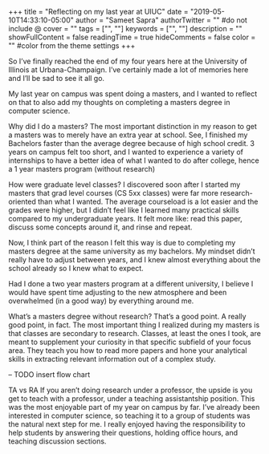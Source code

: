 +++
title = "Reflecting on my last year at UIUC"
date = "2019-05-10T14:33:10-05:00"
author = "Sameet Sapra"
authorTwitter = "" #do not include @
cover = ""
tags = ["", ""]
keywords = ["", ""]
description = ""
showFullContent = false
readingTime = true
hideComments = false
color = "" #color from the theme settings
+++

So I’ve finally reached the end of my four years here at the University of Illinois at Urbana-Champaign. I’ve certainly made a lot of memories here and I’ll be sad to see it all go.

My last year on campus was spent doing a masters, and I wanted to reflect on that to also add my thoughts on completing a masters degree in computer science.

Why did I do a masters?
The most important distinction in my reason to get a masters was to merely have an extra year at school. See, I finished my Bachelors faster than the average degree because of high school credit. 3 years on campus felt too short, and I wanted to experience a variety of internships to have a better idea of what I wanted to do after college, hence a 1 year masters program (without research)

How were graduate level classes?
I discovered soon after I started my masters that grad level courses (CS 5xx classes) were far more research-oriented than what I wanted. The average courseload is a lot easier and the grades were higher, but I didn’t feel like I learned many practical skills compared to my undergraduate years. It felt more like: read this paper, discuss some concepts around it, and rinse and repeat.

Now, I think part of the reason I felt this way is due to completing my masters degree at the same university as my bachelors. My mindset didn’t really have to adjust between years, and I knew almost everything about the school already so I knew what to expect.

Had I done a two year masters program at a different university, I believe I would have spent time adjusting to the new atmosphere and been overwhelmed (in a good way) by everything around me.

What’s a masters degree without research?
That’s a good point. A really good point, in fact. The most important thing I realized during my masters is that classes are secondary to research. Classes, at least the ones I took, are meant to supplement your curiosity in that specific subfield of your focus area. They teach you how to read more papers and hone your analytical skills in extracting relevant information out of a complex study.

– TODO insert flow chart

TA vs RA
If you aren’t doing research under a professor, the upside is you get to teach with a professor, under a teaching assistantship position. This was the most enjoyable part of my year on campus by far. I’ve already been interested in computer science, so teaching it to a group of students was the natural next step for me. I really enjoyed having the responsibility to help students by answering their questions, holding office hours, and teaching discussion sections.
